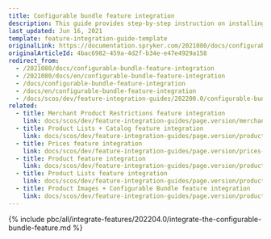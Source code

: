 ```yaml
---
title: Configurable bundle feature integration
description: This guide provides step-by-step instruction on installing the basic functionality for the Configurable Bundle feature in Spryker.
last_updated: Jun 16, 2021
template: feature-integration-guide-template
originalLink: https://documentation.spryker.com/2021080/docs/configurable-bundle-feature-integration
originalArticleId: 4bac6982-459a-4d2f-b34e-e47e4929a158
redirect_from:
  - /2021080/docs/configurable-bundle-feature-integration
  - /2021080/docs/en/configurable-bundle-feature-integration
  - /docs/configurable-bundle-feature-integration
  - /docs/en/configurable-bundle-feature-integration
  - /docs/scos/dev/feature-integration-guides/202200.0/configurable-bundle-feature-integration.html
related:
  - title: Merchant Product Restrictions feature integration
    link: docs/scos/dev/feature-integration-guides/page.version/merchant-product-restrictions-feature-integration.html
  - title: Product Lists + Catalog feature integration
    link: docs/scos/dev/feature-integration-guides/page.version/product-lists-catalog-feature-integration.html
  - title: Prices feature integration
    link: docs/scos/dev/feature-integration-guides/page.version/prices-feature-integration.html
  - title: Product feature integration
    link: docs/scos/dev/feature-integration-guides/page.version/product-feature-integration.html
  - title: Product Lists feature integration
    link: docs/scos/dev/feature-integration-guides/page.version/product-lists-feature-integration.html
  - title: Product Images + Configurable Bundle feature integration
    link: docs/scos/dev/feature-integration-guides/page.version/product-images-configurable-bundle-feature-integration.html
---
```


{% include pbc/all/integrate-features/202204.0/integrate-the-configurable-bundle-feature.md %} <!-- To edit, see /_includes/pbc/all/integrate-features/202204.0/integrate-the-configurable-bundle-feature.md -->
